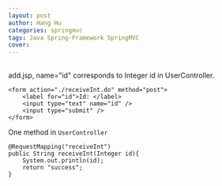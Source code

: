 ```yaml
---
layout: post
author: Hang Hu
categories: springmvc
tags: Java Spring-Framework SpringMVC 
cover: 
---
```


##

add.jsp, name="id" corresponds to Integer id in UserController.

```
<form action="./receiveInt.do" method="post">
	<label for="id">Id: </label>
	<input type="text" name="id" />
	<input type="submit" />
</form>
```

One method in `UserController`

```
@RequestMapping("receiveInt")
public String receiveInt(Integer id){
	System.out.println(id);
	return "success";
}
```
